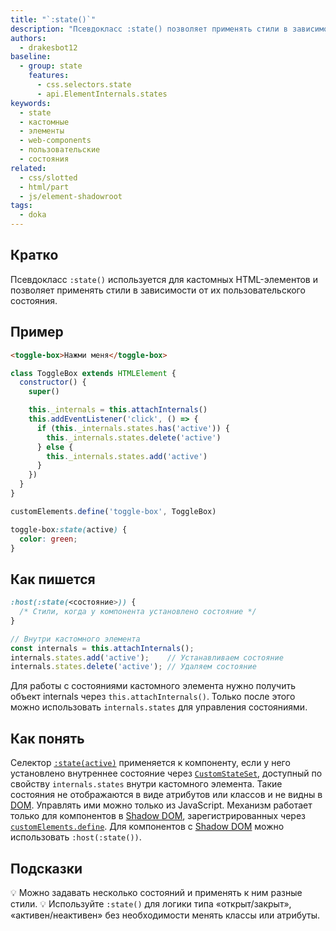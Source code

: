 ```yaml
---
title: "`:state()`"
description: "Псевдокласс :state() позволяет применять стили в зависимости от пользовательского состояния компонента. Особенно полезен для стилизации кастомных элементов."
authors:
  - drakesbot12
baseline:
  - group: state
    features:
      - css.selectors.state
      - api.ElementInternals.states
keywords:
  - state
  - кастомные
  - элементы
  - web-components
  - пользовательские
  - состояния
related:
  - css/slotted
  - html/part
  - js/element-shadowroot
tags:
  - doka
---
```


## Кратко

Псевдокласс `:state()` используется для кастомных HTML-элементов и позволяет применять стили в зависимости от их пользовательского состояния.

## Пример

```html
<toggle-box>Нажми меня</toggle-box>
```

```js
class ToggleBox extends HTMLElement {
  constructor() {
    super()

    this._internals = this.attachInternals()
    this.addEventListener('click', () => {
      if (this._internals.states.has('active')) {
        this._internals.states.delete('active')
      } else {
        this._internals.states.add('active')
      }
    })
  }
}

customElements.define('toggle-box', ToggleBox)
```

```css
toggle-box:state(active) {
  color: green;
}
```

## Как пишется

```css
:host(:state(<состояние>)) {
  /* Стили, когда у компонента установлено состояние */
}
```

```js
// Внутри кастомного элемента
const internals = this.attachInternals();
internals.states.add('active');    // Устанавливаем состояние
internals.states.delete('active'); // Удаляем состояние
```

Для работы с состояниями кастомного элемента нужно получить объект internals через `this.attachInternals()`. Только после этого можно использовать `internals.states` для управления состояниями.

## Как понять

Селектор [`:state(active)`](/css/host/) применяется к компоненту, если у него установлено внутреннее состояние через [`CustomStateSet`](/js/customstateset/), доступный по свойству `internals.states` внутри кастомного элемента. Такие состояния не отображаются в виде атрибутов или классов и не видны в [DOM](/js/dom/). Управлять ими можно только из JavaScript. Механизм работает только для компонентов в [Shadow DOM](/js/shadowdom/), зарегистрированных через [`customElements.define`](/js/window-customelements/). Для компонентов с [Shadow DOM](/js/shadowdom/) можно использовать `:host(:state())`.

## Подсказки

💡 Можно задавать несколько состояний и применять к ним разные стили.
💡 Используйте `:state()` для логики типа «открыт/закрыт», «активен/неактивен» без необходимости менять классы или атрибуты.
